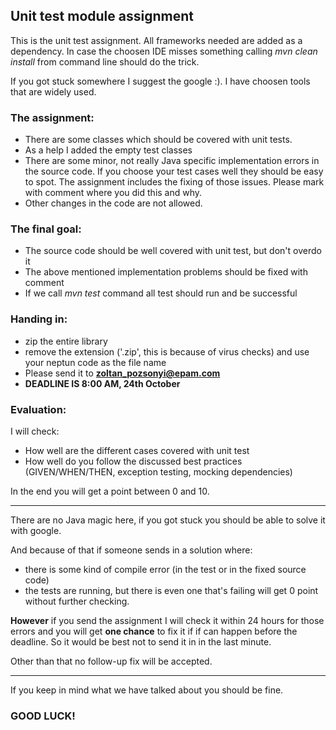 ## Unit test module assignment

This is the unit test assignment. All frameworks needed are added as a dependency.
In case the choosen IDE misses something calling *mvn clean install* from command line should do the trick.

If you got stuck somewhere I suggest the google :). I have choosen tools that are widely used.

### The assignment:
* There are some classes which should be covered with unit tests.
* As a help I added the empty test classes
* There are some minor, not really Java specific implementation errors in the source code. If you choose your test cases well they should be easy to spot. The assignment includes the fixing of those issues. Please mark with comment where you did this and why.
* Other changes in the code are not allowed.
### The final goal:
* The source code should be well covered with unit test, but don't overdo it
* The above mentioned implementation problems should be fixed with comment
* If we call *mvn test* command all test should run and be successful

### Handing in:
* zip the entire library
* remove the extension ('.zip', this is because of virus checks) and use your neptun code as the file name
* Please send it to **zoltan_pozsonyi@epam.com**
* **DEADLINE IS 8:00 AM, 24th October**

### Evaluation:
I will check:
* How well are the different cases covered with unit test
* How well do you follow the discussed best practices (GIVEN/WHEN/THEN, exception testing, mocking dependencies)

In the end you will get a point between 0 and 10.
***
There are no Java magic here, if you got stuck you should be able to solve it with google.

And because of that if someone sends in a solution where:
* there is some kind of compile error (in the test or in the fixed source code)
* the tests are running, but there is even one that's failing
will get 0 point without further checking.

**However** if you send the assignment I will check it within 24 hours for those errors and you will get **one chance** to fix it if if can happen before the deadline. So it would be best not to send it in in the last minute.

Other than that no follow-up fix will be accepted.
***
If you keep in mind what we have talked about you should be fine.

### GOOD LUCK!



